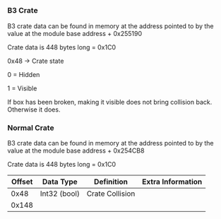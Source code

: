 ##

### B3 Crate
B3 crate data can be found in memory at the address pointed to by the value at the module base address + 0x255190

Crate data is 448 bytes long = 0x1C0

0x48 -> Crate state 

0 = Hidden

1 = Visible

If box has been broken, making it visible does not bring collision back. Otherwise it does.

### Normal Crate

B3 crate data can be found in memory at the address pointed to by the value at the module base address + 0x254CB8

Crate data is 448 bytes long = 0x1C0


|Offset|Data Type|Definition|Extra Information|
|---|---|---|---|
|0x48|Int32 (bool)|Crate Collision||
|0x148|||
